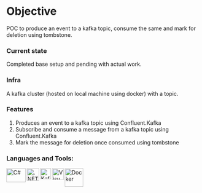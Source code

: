 # Objective
POC to produce an event to a kafka topic, consume the same and mark for deletion using tombstone.

### Current state
Completed base setup and pending with actual work.

### Infra
A kafka cluster (hosted on local machine using docker) with a topic.

### Features
1. Produces an event to a kafka topic using Confluent.Kafka
2. Subscribe and consume a message from a kafka topic using Confluent.Kafka
3. Mark the message for deletion once consumed using tombstone

### Languages and Tools:
<img align="left" alt="C#" title="C#" src="/img/csharp.png" width="50" height="36">
<img align="left" alt=".NET Core" title=".NET Core" src="/img/dotNet.png" width="32">
<img align="left" alt="Kafka" title="Kafka" src="/img/kafka.png" width="28">
<img align="left" alt="Visual Studio" title="Visual Studio" src="/img/visual_studio.png" width="30">
<img align="left" alt="Docker" title="Docker" src="/img/docker.png" width="48">
